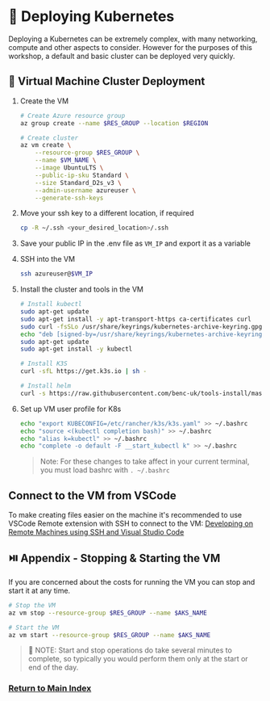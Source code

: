 # 🚦 Deploying Kubernetes

Deploying a Kubernetes can be extremely complex, with many networking, compute and other aspects to consider. However for the purposes of this workshop, a default and basic cluster can be deployed very quickly.

## 🚀 Virtual Machine Cluster Deployment

1. Create the VM

    ```bash
    # Create Azure resource group
    az group create --name $RES_GROUP --location $REGION

    # Create cluster
    az vm create \
        --resource-group $RES_GROUP \
        --name $VM_NAME \
        --image UbuntuLTS \
        --public-ip-sku Standard \
        --size Standard_D2s_v3 \
        --admin-username azureuser \
        --generate-ssh-keys
    ```

2. Move your ssh key to a different location, if required

    ```sh
    cp -R ~/.ssh <your_desired_location>/.ssh
    ```

3. Save your public IP in the .env file as `VM_IP` and export it as a variable
4. SSH into the VM

    ```sh
    ssh azureuser@$VM_IP
    ```

5. Install the cluster and tools in the VM

    ```sh
    # Install kubectl
    sudo apt-get update
    sudo apt-get install -y apt-transport-https ca-certificates curl
    sudo curl -fsSLo /usr/share/keyrings/kubernetes-archive-keyring.gpg https://packages.cloud.google.com/apt/doc/apt-key.gpg
    echo "deb [signed-by=/usr/share/keyrings/kubernetes-archive-keyring.gpg] https://apt.kubernetes.io/ kubernetes-xenial main" | sudo tee /etc/apt/sources.list.d/kubernetes.list
    sudo apt-get update
    sudo apt-get install -y kubectl

    # Install K3S
    curl -sfL https://get.k3s.io | sh -

    # Install helm
    curl -s https://raw.githubusercontent.com/benc-uk/tools-install/master/helm.sh | bash
    ```

6. Set up VM user profile for K8s

    ```sh
    echo "export KUBECONFIG=/etc/rancher/k3s/k3s.yaml" >> ~/.bashrc 
    echo "source <(kubectl completion bash)" >> ~/.bashrc 
    echo "alias k=kubectl" >> ~/.bashrc 
    echo "complete -o default -F __start_kubectl k" >> ~/.bashrc 
    ```

    > Note: For these changes to take affect in your current terminal, you must load bashrc with `. ~/.bashrc`

## Connect to the VM from VSCode

To make creating files easier on the machine it's recommended to use VSCode Remote extension with SSH to connect to the VM: [Developing on Remote Machines using SSH and Visual Studio Code](https://code.visualstudio.com/docs/remote/ssh)

## ⏯️ Appendix - Stopping & Starting the VM

If you are concerned about the costs for running the VM you can stop and start it at any time.

```bash
# Stop the VM
az vm stop --resource-group $RES_GROUP --name $AKS_NAME

# Start the VM
az vm start --resource-group $RES_GROUP --name $AKS_NAME
```

> 📝 NOTE: Start and stop operations do take several minutes to complete, so typically you would perform them only at the start or end of the day.

### [Return to Main Index](../../readme.md)
